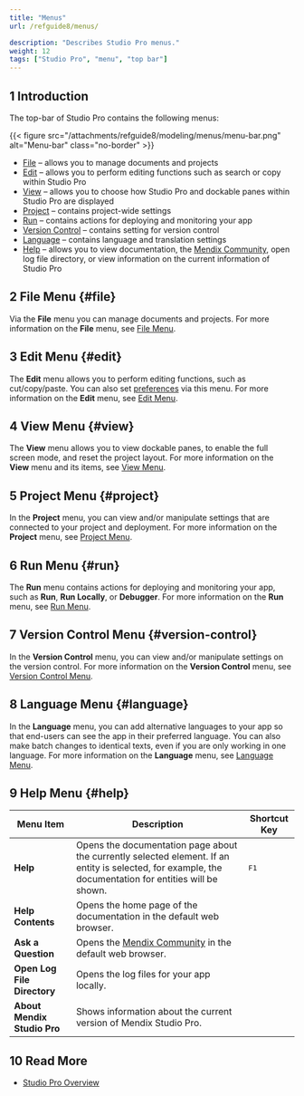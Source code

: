 ```yaml
---
title: "Menus"
url: /refguide8/menus/

description: "Describes Studio Pro menus."
weight: 12
tags: ["Studio Pro", "menu", "top bar"]
---
```


## 1 Introduction

The top-bar of Studio Pro contains the following menus:

{{< figure src="/attachments/refguide8/modeling/menus/menu-bar.png" alt="Menu-bar" class="no-border" >}}

* [File](#file) – allows you to manage documents and projects
* [Edit](#edit) – allows you to perform editing functions such as search or copy within Studio Pro
* [View](#view) – allows you to choose how Studio Pro and dockable panes within Studio Pro are displayed
* [Project](#project) – contains project-wide settings
* [Run](#run) – contains actions for deploying and monitoring your app 
* [Version Control](#version-control) – contains setting for version control
* [Language](#language) – contains language and translation settings
* [Help](#help)  – allows you to view documentation, the [Mendix Community](https://community.mendix.com/p/questions), open log file directory, or view information on  the current information of Studio Pro

## 2 File Menu {#file}

Via the **File** menu you can manage documents and projects. For more information on the **File** menu, see [File Menu](/refguide8/file-menu/).

## 3 Edit Menu {#edit}

The **Edit** menu allows you to perform editing functions, such as cut/copy/paste. You can also set [preferences](/refguide8/preferences-dialog/) via this menu. For more information on the **Edit** menu, see [Edit Menu](/refguide8/edit-menu/).

## 4 View Menu {#view}

The **View** menu allows you to view dockable panes, to enable the full screen mode, and reset the project layout. For more information on the **View** menu and its items, see [View Menu](/refguide8/view-menu/).

## 5 Project Menu {#project}

In the **Project** menu, you can view and/or manipulate settings that are connected to your project and deployment. For more information on the **Project** menu, see [Project Menu](/refguide8/project-menu/).

## 6 Run Menu {#run}

The **Run** menu contains actions for deploying and monitoring your app, such as **Run**, **Run Locally**, or **Debugger**. For more information on the **Run** menu, see [Run Menu](/refguide8/run-menu/). 

## 7 Version Control Menu {#version-control}

In the **Version Control** menu, you can view and/or manipulate settings on the version control. For more information on the **Version Control** menu, see [Version Control Menu](/refguide8/version-control-menu/).

## 8 Language Menu {#language}

In the **Language** menu, you can add alternative languages to your app so that end-users can see the app in their preferred language. You can also make batch changes to identical texts, even if you are only working in one language. For more information on the **Language** menu, see [Language Menu](/refguide8/translatable-texts/).

## 9 Help Menu {#help}

| Menu Item | Description | Shortcut Key |
| --- | --- | --- |
| **Help** | Opens the documentation page about the currently selected element. If an entity is selected, for example, the documentation for entities will be shown. | <kbd>F1</kbd> |
| **Help Contents** | Opens the home page of the documentation in the default web browser. |   |
| **Ask a Question** | Opens the [Mendix Community](https://community.mendix.com/p/questions) in the default web browser. |   |
| **Open Log File Directory** | Opens the log files for your app locally. |   |
| **About Mendix Studio Pro** | Shows information about the current version of Mendix Studio Pro. |   |

## 10 Read More

* [Studio Pro Overview](/refguide8/studio-pro-overview/)
